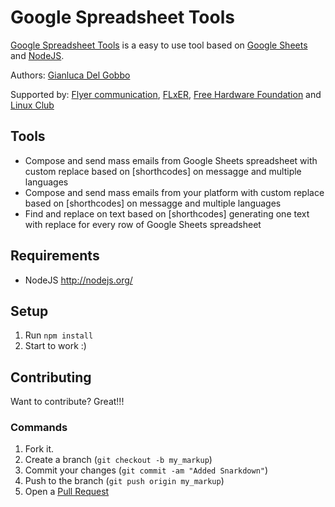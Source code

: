 Google Spreadsheet Tools
=============

[Google Spreadsheet Tools](https://github.com/gianlucadelgobbo/mongo-invoices) is a easy to use tool based on [Google Sheets](http://www.google.com/sheets/about/) and [NodeJS](http://nodejs.org/).

Authors: [Gianluca Del Gobbo](https://github.com/gianlucadelgobbo/)

Supported by: [Flyer communication](http://www.flyer.it), [FLxER](https://flxer.net), [Free Hardware Foundation](http://fhf.it) and [Linux Club](http://linux-club.org/)

Tools
------------
- Compose and send mass emails from Google Sheets spreadsheet with custom replace based on [shorthcodes] on messagge and multiple languages
- Compose and send mass emails from your platform with custom replace based on [shorthcodes] on messagge and multiple languages
- Find and replace on text based on [shorthcodes] generating one text with replace for every row of Google Sheets spreadsheet

Requirements
------------

* NodeJS http://nodejs.org/


Setup
------------

1. Run `npm install`
6. Start to work :)


Contributing
------------

Want to contribute? Great!!!


### Commands

1. Fork it.
2. Create a branch (`git checkout -b my_markup`)
3. Commit your changes (`git commit -am "Added Snarkdown"`)
4. Push to the branch (`git push origin my_markup`)
5. Open a [Pull Request](https://github.com/gianlucadelgobbo/google-spreadsheet-tools)

